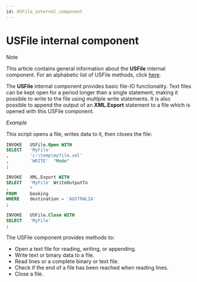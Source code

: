 ```yaml
---
id: USFile_internal_component
---
```


# USFile internal component



> [!NOTE]
> This article contains general information about the **USFile** internal component.
> For an alphabetic list of USFile methods, click [here](/docs/Extensions/USFile%20internal%20component).

The **USFile** internal component provides basic file-IO functionality. Text files can be kept open for a period longer than a single statement, making it possible to write to the file using multiple write statements. It is also possible to append the output of an **XML.Export** statement to a file which is opened with this USFile component.

*Example*

This script opens a file, writes data to it, then closes the file:

```sql
INVOKE   USFile.Open WITH
SELECT   'MyFile'
,        'c:\temp\myfile.xml'
,        'WRITE'  "Mode"
;

INVOKE   XML.Export WITH
SELECT   'MyFile' WriteOutputTo
,        *
FROM     booking
WHERE    destination = 'AUSTRALIA'
;

INVOKE   USFile.Close WITH
SELECT   'MyFile'
;
```

The USFile component provides methods to:

- Open a text file for reading, writing, or appending.
- Write text or binary data to a file.
- Read lines or a complete binary or text file.
- Check if the end of a file has been reached when reading lines.
- Close a file.
